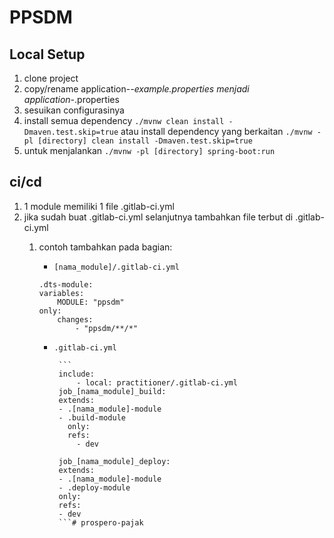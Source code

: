 # PPSDM

## Local Setup
1. clone project
1. copy/rename application-*-example.properties menjadi application-*.properties
1. sesuikan configurasinya
1. install semua dependency `./mvnw clean install -Dmaven.test.skip=true` atau install dependency yang berkaitan `./mvnw -pl [directory] clean install -Dmaven.test.skip=true`
1. untuk menjalankan `./mvnw -pl [directory] spring-boot:run`

## ci/cd
1. 1 module memiliki 1 file .gitlab-ci.yml
1. jika sudah buat .gitlab-ci.yml selanjutnya tambahkan file terbut di .gitlab-ci.yml
   1. contoh tambahkan pada bagian:
      - `[nama_module]/.gitlab-ci.yml`
      
       ```
      .dts-module:
       variables:
           MODULE: "ppsdm"
       only:
           changes:
               - "ppsdm/**/*"
      ```

      - `.gitlab-ci.yml`
   
             ```
             include:
                 - local: practitioner/.gitlab-ci.yml
             job_[nama_module]_build:
             extends:
             - .[nama_module]-module
             - .build-module
               only:
               refs:
                 - dev
    
             job_[nama_module]_deploy:
             extends:
             - .[nama_module]-module
             - .deploy-module
             only:
             refs:
             - dev
             ```#   p r o s p e r o - p a j a k  
 
